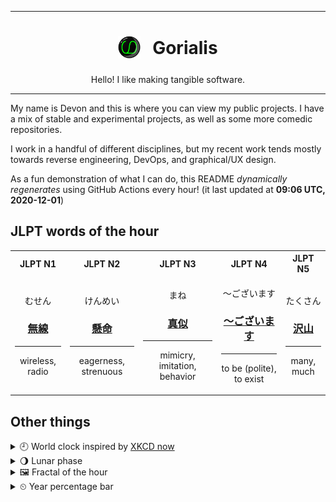 ***

<h1 align="center">
<sub>
    <img src="readme/resources/avatar.png" height="36">
</sub>
&nbsp;
Gorialis
</h1>
<p align="center">
Hello! I like making tangible software.
</p>

***

My name is Devon and this is where you can view my public projects. I have a mix of stable and experimental projects, as well as some more comedic repositories.

I work in a handful of different disciplines, but my recent work tends mostly towards reverse engineering, DevOps, and graphical/UX design.

As a fun demonstration of what I can do, this README *dynamically regenerates* using GitHub Actions every hour! (it last updated at **09:06 UTC, 2020-12-01**)

<h2>JLPT words of the hour</h2>
<table>
    <tr>
        <th>JLPT N1</th>
        <th>JLPT N2</th>
        <th>JLPT N3</th>
        <th>JLPT N4</th>
        <th>JLPT N5</th>
    </tr>
    <tr>
        <td>
            <p align="center">むせん</p>
            <h3 align="center"><b><a href="https://jisho.org/search/%E7%84%A1%E7%B7%9A">無線</a></b></h3>
            <hr>
            <p align="center">wireless,<wbr> radio</p>
        </td>
        <td>
            <p align="center">けんめい</p>
            <h3 align="center"><b><a href="https://jisho.org/search/%E6%87%B8%E5%91%BD">懸命</a></b></h3>
            <hr>
            <p align="center">eagerness,<wbr> strenuous</p>
        </td>
        <td>
            <p align="center">まね</p>
            <h3 align="center"><b><a href="https://jisho.org/search/%E7%9C%9F%E4%BC%BC">真似</a></b></h3>
            <hr>
            <p align="center">mimicry,<wbr> imitation,<wbr> behavior</p>
        </td>
        <td>
            <p align="center">～ございます</p>
            <h3 align="center"><b><a href="https://jisho.org/search/%EF%BD%9E%E3%81%94%E3%81%96%E3%81%84%E3%81%BE%E3%81%99">～ございます</a></b></h3>
            <hr>
            <p align="center">to be (polite),<wbr> to exist</p>
        </td>
        <td>
            <p align="center">たくさん</p>
            <h3 align="center"><b><a href="https://jisho.org/search/%E6%B2%A2%E5%B1%B1">沢山</a></b></h3>
            <hr>
            <p align="center">many,<wbr> much</p>
        </td>
    </tr>
</table>

<h2>Other things</h2>
<details>
<summary>🕘  World clock inspired by <a href="https://xkcd.com/now">XKCD now</a></summary>

> <img src="generated/now.png" width="512">

</details>
<details>
<summary>🌖 Lunar phase</summary>

The moon is approximately 57.01% through its phase (Waning Gibbous).

</details>
<details>
<summary>&#x1f5bc; Fractal of the hour</summary>

> <img src="generated/fractal.png" width="512">

</details>
<details>
<summary>&#x23f2; Year percentage bar</summary>
<pre><code>2020 [██████████████████▁▁] 91.63%</code></pre>
</details>
